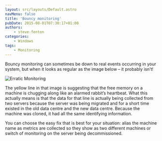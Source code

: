 ```yaml
---
layout: src/layouts/Default.astro
navMenu: false
title: 'Bouncy monitoring'
pubDate: 2015-08-01T07:30:17+01:00
authors:
    - steve-fenton
categories:
    - Windows
tags:
    - Monitoring
---
```


Bouncy monitoring can sometimes be down to real events occurring in your system, but when it looks as regular as the image below – it probably isn’t!

![Erratic Monitoring](/img/2015/07/erratic-monitoring.png)

The yellow line in that image is suggesting that the free memory on a machine is chugging along like an alarmed rabbit’s heartbeat. What this actually means is that the data for that line is actually being collected from two servers because the server was being migrated and for a short time existed in the old data centre and the new data centre. Because the machine was cloned, it had all the same identifying information.

You can choose the easy fix that is best for your situation: alias the machine name as metrics are collected so they show as two different machines or switch of monitoring on the server being decommissioned.